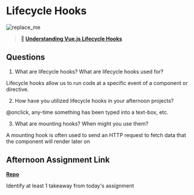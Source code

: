 # Lifecycle Hooks

![replace_me](https://codeworks.blob.core.windows.net/public/assets/img/illustrations/placeholder.svg)

> **📖 [Understanding Vue.js Lifecycle Hooks](https://codeworksacademy.com/fs-student-guide/resources/wk6/03-Vue-Lifecycle-Hooks)**

## Questions

1. What are lifecycle hooks? What are lifecycle hooks used for?

Lifecycle hooks allow us to run code at a specific event of a component or directive.


2. How have you utilized lifecycle hooks in your afternoon projects?

@onclick, any-time something has been typed into a text-box, etc.


3. What are mounting hooks? When might you use them?

A mounting hook is often used to send an HTTP request to fetch data that the component will render later on


## Afternoon Assignment Link

**[Repo](https://github.com/IsaiahSnyder-Programming/gregslist-vue)**

Identify at least 1 takeaway from today's assignment
